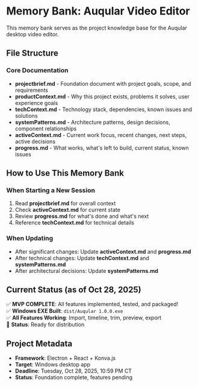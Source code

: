 # Memory Bank: Auqular Video Editor

This memory bank serves as the project knowledge base for the Auqular desktop video editor.

## File Structure

### Core Documentation
- **projectbrief.md** - Foundation document with project goals, scope, and requirements
- **productContext.md** - Why this project exists, problems it solves, user experience goals
- **techContext.md** - Technology stack, dependencies, known issues and solutions
- **systemPatterns.md** - Architecture patterns, design decisions, component relationships
- **activeContext.md** - Current work focus, recent changes, next steps, active decisions
- **progress.md** - What works, what's left to build, current status, known issues

## How to Use This Memory Bank

### When Starting a New Session
1. Read **projectbrief.md** for overall context
2. Check **activeContext.md** for current state
3. Review **progress.md** for what's done and what's next
4. Reference **techContext.md** for technical details

### When Updating
- After significant changes: Update **activeContext.md** and **progress.md**
- After technical changes: Update **techContext.md** and **systemPatterns.md**
- After architectural decisions: Update **systemPatterns.md**

## Current Status (as of Oct 28, 2025)

✅ **MVP COMPLETE**: All features implemented, tested, and packaged!  
✅ **Windows EXE Built**: `dist/Auqular 1.0.0.exe`  
✅ **All Features Working**: Import, timeline, trim, preview, export  
🎯 **Status**: Ready for distribution

## Project Metadata
- **Framework**: Electron + React + Konva.js
- **Target**: Windows desktop app
- **Deadline**: Tuesday, Oct 28, 2025, 10:59 PM CT
- **Status**: Foundation complete, features pending

